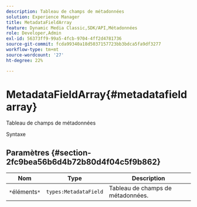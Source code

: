 ```yaml
---
description: Tableau de champs de métadonnées
solution: Experience Manager
title: MetadataFieldArray
feature: Dynamic Media Classic,SDK/API,Métadonnées
role: Developer,Admin
exl-id: 56373ff9-99a5-4fcb-9704-4ff2d4781736
source-git-commit: fcda99340a18d5037157723bb3bdca5fa9df3277
workflow-type: tm+mt
source-wordcount: '27'
ht-degree: 22%

---
```


# MetadataFieldArray{#metadatafieldarray}

Tableau de champs de métadonnées

Syntaxe

## Paramètres {#section-2fc9bea56b6d4b72b80d4f04c5f9b862}

| Nom | Type | Description |
|---|---|---|
| `*`éléments`*` | `types:MetadataField` | Tableau de champs de métadonnées. |
